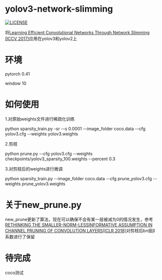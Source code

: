 # yolov3-network-slimming

[![LICENSE](https://img.shields.io/badge/license-NPL%20(The%20996%20Prohibited%20License)-blue.svg)](https://github.com/996icu/996.ICU/blob/master/LICENSE)

将[Learning Efficient Convolutional Networks Through Network Slimming (ICCV 2017)](http://openaccess.thecvf.com/content_iccv_2017/html/Liu_Learning_Efficient_Convolutional_ICCV_2017_paper.html)应用在yolov3和yolov2上<bar>

# 环境
pytorch 0.41 

window 10

# 如何使用
1.对原始weights文件进行稀疏化训练

python sparsity_train.py -sr --s 0.0001 --image_folder coco.data  --cfg yolov3.cfg --weights yolov3.weights 

2.剪枝

python prune.py --cfg yolov3.cfg --weights checkpoints/yolov3_sparsity_100.weights --percent 0.3

3.对剪枝后的weights进行微调<bar>
  
python sparsity_train.py --image_folder coco.data  --cfg prune_yolov3.cfg --weights prune_yolov3.weights 

# 关于new_prune.py
new_prune更新了算法，现在可以确保不会有某一层被减为0的情况发生，参考[RETHINKING THE SMALLER-NORM-LESSINFORMATIVE ASSUMPTION IN CHANNEL PRUNING OF CONVOLUTION LAYERS(ICLR 2018)](https://arxiv.org/abs/1802.00124?context=cs)对剪枝后bn层β系数进行了保留

# 待完成
coco测试
